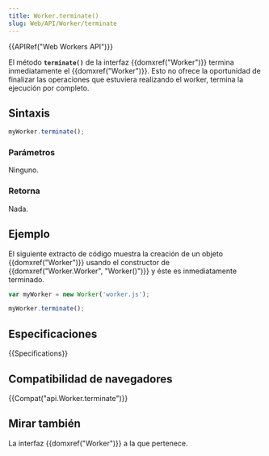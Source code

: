```yaml
---
title: Worker.terminate()
slug: Web/API/Worker/terminate
---
```


{{APIRef("Web Workers API")}}

El método **`terminate()`** de la interfaz {{domxref("Worker")}} termina inmediatamente el {{domxref("Worker")}}. Esto no ofrece la oportunidad de finalizar las operaciones que estuviera realizando el worker, termina la ejecución por completo.

## Sintaxis

```js
myWorker.terminate();
```

### Parámetros

Ninguno.

### Retorna

Nada.

## Ejemplo

El siguiente extracto de código muestra la creación de un objeto {{domxref("Worker")}} usando el constructor de {{domxref("Worker.Worker", "Worker()")}} y éste es inmediatamente terminado.

```js
var myWorker = new Worker('worker.js');

myWorker.terminate();
```

## Especificaciones

{{Specifications}}

## Compatibilidad de navegadores

{{Compat("api.Worker.terminate")}}

## Mirar también

La interfaz {{domxref("Worker")}} a la que pertenece.
